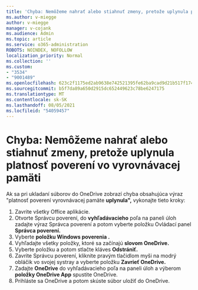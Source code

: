 ```yaml
---
title: 'Chyba: Nemôžeme nahrať alebo stiahnuť zmeny, pretože uplynula platnosť poverení vo vyrovnávacej pamäti'
ms.author: v-miegge
author: v-miegge
manager: v-cojank
ms.audience: Admin
ms.topic: article
ms.service: o365-administration
ROBOTS: NOINDEX, NOFOLLOW
localization_priority: Normal
ms.collection: ''
ms.custom:
- "3534"
- "9001489"
ms.openlocfilehash: 623c2f1175ed2ab9638e742521395fe62ba9cad9d21b517f17426fb5c96a2d73
ms.sourcegitcommit: b5f7da89a650d2915dc652449623c78be6247175
ms.translationtype: MT
ms.contentlocale: sk-SK
ms.lasthandoff: 08/05/2021
ms.locfileid: "54059457"
---
```

# <a name="error-we-cant-upload-or-download-your-changes-because-your-cached-credentials-have-expired"></a>Chyba: Nemôžeme nahrať alebo stiahnuť zmeny, pretože uplynula platnosť poverení vo vyrovnávacej pamäti

Ak sa pri ukladaní súborov do OneDrive zobrazí chyba obsahujúca výraz "platnosť poverení vyrovnávacej pamäte **uplynula",** vykonajte tieto kroky:

1. Zavrite všetky Office aplikácie.
1. Otvorte Správcu poverení, do **vyhľadávacieho** poľa na paneli úloh zadajte výraz Správca poverení a potom vyberte položku Ovládací panel **Správca poverení.**
1. Vyberte **položku Windows poverenia .**
1. Vyhľadajte všetky položky, ktoré sa začínajú **slovom OneDrive.**
1. Vyberte položku a potom stlačte kláves **Odstrániť.**
1. Zavrite Správcu poverení, kliknite pravým tlačidlom myši na modrý obláčik vo svojej systray a vyberte položku **Zavrieť OneDrive.**
1. Zadajte **OneDrive** do vyhľadávacieho poľa na paneli úloh a výberom **položky OneDrive App** spustite OneDrive.
1. Prihláste sa OneDrive a potom skúste súbor uložiť do OneDrive.
